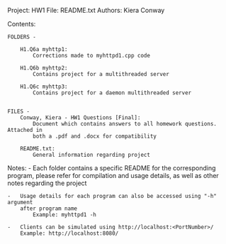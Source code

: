 Project:    HW1
File:       README.txt
Authors:    Kiera Conway


Contents:

	FOLDERS -
	
		H1.Q6a myhttp1:
			Corrections made to myhttpd1.cpp code

		H1.Q6b myhttp2:
			Contains project for a multithreaded server

		H1.Q6c myhttp3:
			Contains project for a daemon multithreaded server


	FILES -
		Conway, Kiera - HW1 Questions [Final]:		
			Document which contains answers to all homework questions. Attached in 
			both a .pdf and .docx for compatibility
		
		README.txt: 								
			General information regarding project
Notes:
    -   Each folder contains a specific README for the corresponding program, 
		please refer for compilation and usage details, as well as other notes 
		regarding the project
		
	-	Usage details for each program can also be accessed using "-h" argument
		after program name
			Example: myhttpd1 -h

	-	Clients can be simulated using http://localhost:<PortNumber>/
	    Example: http://localhost:8080/